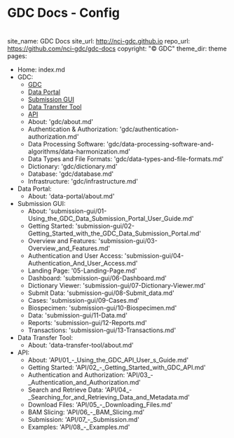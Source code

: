 
# GDC Docs - Config
#

site_name: GDC Docs
site_url: http://nci-gdc.github.io
repo_url: https://github.com/nci-gdc/gdc-docs
copyright: "&copy; GDC"
theme_dir: theme
pages:
- Home: index.md
- GDC:
  - [GDC](gdc/about.md)
  * [Data Portal](docs/data-portal/about.md)
  * [Submission GUI](submission-gui/01-Using_the_GDC_Data_Submission_Portal_User_Guide.md)
  * [Data Transfer Tool](data-transfer-tool/about.md)
  * [API](API/01_-_Using_the_GDC_API_User_s_Guide.md)
  - About: 'gdc/about.md'
  - Authentication & Authorization: 'gdc/authentication-authorization.md'
  - Data Processing Software: 'gdc/data-processing-software-and-algorithms/data-harmonization.md'
  - Data Types and File Formats: 'gdc/data-types-and-file-formats.md'
  - Dictionary: 'gdc/dictionary.md'
  - Database: 'gdc/database.md'
  - Infrastructure: 'gdc/infrastructure.md'
- Data Portal:
  - About: 'data-portal/about.md'
- Submission GUI:
  - About: 'submission-gui/01-Using_the_GDC_Data_Submission_Portal_User_Guide.md'
  - Getting Started: 'submission-gui/02-Getting_Started_with_the_GDC_Data_Submission_Portal.md'
  - Overview and Features: 'submission-gui/03-Overview_and_Features.md'
  - Authentication and User Access: 'submission-gui/04-Authentication_And_User_Access.md'
  - Landing Page: '05-Landing-Page.md'
  - Dashboard: 'submission-gui/06-Dashboard.md'
  - Dictionary Viewer: 'submission-gui/07-Dictionary-Viewer.md'
  - Submit Data: 'submission-gui/08-Submit_data.md'
  - Cases: 'submission-gui/09-Cases.md'
  - Biospecimen: 'submission-gui/10-Biospecimen.md'
  - Data: 'submission-gui/11-Data.md'
  - Reports: 'submission-gui/12-Reports.md'
  - Transactions: 'submission-gui/13-Transactions.md'
- Data Transfer Tool:
  - About: 'data-transfer-tool/about.md'
- API:
  - About: 'API/01_-_Using_the_GDC_API_User_s_Guide.md'
  - Getting Started: 'API/02_-_Getting_Started_with_GDC_API.md'
  - Authentication and Authorization: 'API/03_-_Authentication_and_Authorization.md'
  - Search and Retrieve Data: 'API/04_-_Searching_for_and_Retrieving_Data_and_Metadata.md'
  - Download Files: 'API/05_-_Downloading_Files.md'
  - BAM Slicing: 'API/06_-_BAM_Slicing.md'
  - Submission: 'API/07_-_Submission.md'
  - Examples: 'API/08_-_Examples.md'
